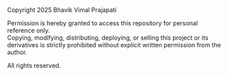 Copyright 2025 Bhavik Vimal Prajapati

Permission is hereby granted to access this repository for personal reference only.  
Copying, modifying, distributing, deploying, or selling this project or its derivatives is strictly prohibited without explicit written permission from the author.  

All rights reserved.

